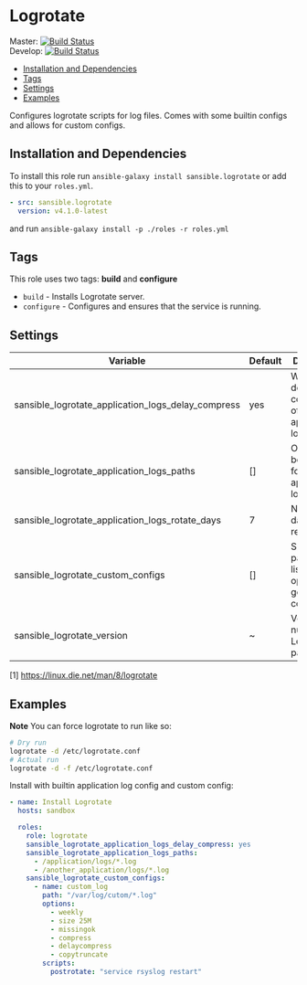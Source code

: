 # Logrotate

Master: [![Build Status](https://travis-ci.org/sansible/logrotate.svg?branch=master)](https://travis-ci.org/sansible/logrotate)  
Develop: [![Build Status](https://travis-ci.org/sansible/logrotate.svg?branch=develop)](https://travis-ci.org/sansible/logrotate)

* [Installation and Dependencies](#installation-and-dependencies)
* [Tags](#tags)
* [Settings](#settings)
* [Examples](#examples)

Configures logrotate scripts for log files. Comes with some builtin configs
and allows for custom configs.


## Installation and Dependencies

To install this role run `ansible-galaxy install sansible.logrotate` or add
this to your `roles.yml`.

```YAML
- src: sansible.logrotate
  version: v4.1.0-latest
```

and run `ansible-galaxy install -p ./roles -r roles.yml`


## Tags

This role uses two tags: **build** and **configure**

* `build` - Installs Logrotate server.
* `configure` - Configures and ensures that the service is running.


## Settings

|Variable|Default|Description|
|---|---|---|
|sansible_logrotate_application_logs_delay_compress|yes|Whether to delay compression of rotated application logs [1]|
|sansible_logrotate_application_logs_paths|[]|Out of the box config for generic application logs|
|sansible_logrotate_application_logs_rotate_days|7|Number of days to retain logs|
|sansible_logrotate_custom_configs|[]|Specify a path and a list of options to go into the config file|
|sansible_logrotate_version|~|Version number Logrotate package|

[1] https://linux.die.net/man/8/logrotate

## Examples

**Note** You can force logrotate to run like so:

```BASH
# Dry run
logrotate -d /etc/logrotate.conf
# Actual run
logrotate -d -f /etc/logrotate.conf
```

Install with builtin application log config and custom config:

```YAML
- name: Install Logrotate
  hosts: sandbox

  roles:
    role: logrotate
    sansible_logrotate_application_logs_delay_compress: yes
    sansible_logrotate_application_logs_paths:
      - /application/logs/*.log
      - /another_application/logs/*.log
    sansible_logrotate_custom_configs:
      - name: custom_log
        path: "/var/log/cutom/*.log"
        options:
          - weekly
          - size 25M
          - missingok
          - compress
          - delaycompress
          - copytruncate
        scripts:
          postrotate: "service rsyslog restart"
```
